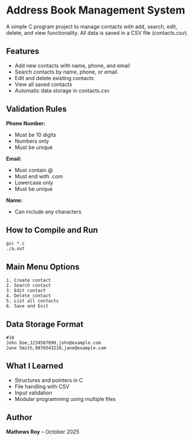 # Address Book Management System

A simple C program project to manage contacts with add, search, edit, delete, and view functionality. All data is saved in a CSV file (contacts.csv).

## Features

- Add new contacts with name, phone, and email
- Search contacts by name, phone, or email
- Edit and delete existing contacts
- View all saved contacts
- Automatic data storage in contacts.csv

## Validation Rules

**Phone Number:**
- Must be 10 digits
- Numbers only
- Must be unique

**Email:**
- Must contain @
- Must end with .com
- Lowercase only
- Must be unique

**Name:**
- Can include any characters

## How to Compile and Run
```
gcc *.c
./a.out
```

## Main Menu Options
```
1. Create contact
2. Search contact
3. Edit contact
4. Delete contact
5. List all contacts
6. Save and Exit
```

## Data Storage Format
```
#10
John Doe,1234567890,john@example.com
Jane Smith,9876543210,jane@example.com
```

## What I Learned

- Structures and pointers in C
- File handling with CSV
- Input validation
- Modular programming using multiple files

## Author

**Mathews Roy** – October 2025
